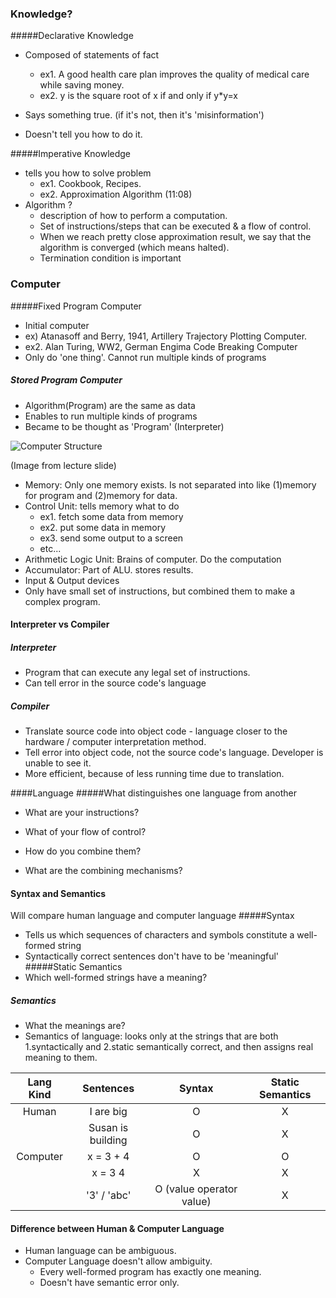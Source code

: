 

### Knowledge?

#####Declarative Knowledge

- Composed of statements of fact
    - ex1. A good health care plan improves the quality of medical care while saving money.
    - ex2. y is the square root of x if and only if y*y=x

- Says something true. (if it's not, then it's 'misinformation')
- Doesn't tell you how to do it.

#####Imperative Knowledge
- tells you how to solve problem
    - ex1. Cookbook, Recipes.
    - ex2. Approximation Algorithm (11:08)
- Algorithm ?
    - description of how to perform a computation. 
    - Set of instructions/steps that can be executed & a flow of control.
    - When we reach pretty close approximation result, we say that the algorithm is converged (which means halted).
    - Termination condition is important
    
### Computer
#####Fixed Program Computer
- Initial computer
- ex) Atanasoff and Berry, 1941, Artillery Trajectory Plotting Computer.
- ex2. Alan Turing, WW2, German Engima Code Breaking Computer
- Only do 'one thing'. Cannot run multiple kinds of programs

##### Stored Program Computer 
- Algorithm(Program) are the same as data
- Enables to run multiple kinds of programs
- Became to be thought as 'Program' (Interpreter)

![Computer Structure](https://github.com/JisooLii/mooc-study/MIT/6.00SC_2001/class-notes/unit1/1/computer_structure.png "Computer Structure")

(Image from lecture slide)


- Memory: Only one memory exists. Is not separated into like (1)memory for program and (2)memory for data.
- Control Unit: tells memory what to do
    - ex1. fetch some data from memory
    - ex2. put some data in memory
    - ex3. send some output to a screen
    - etc...
- Arithmetic Logic Unit: Brains of computer. Do the computation
- Accumulator: Part of ALU. stores results.
- Input & Output devices
- Only have small set of instructions, but combined them to make a complex program. 


#### Interpreter vs  Compiler
##### Interpreter
- Program that can execute any legal set of instructions.
- Can tell error in the source code's language

##### Compiler
- Translate source code into object code - language closer to the hardware / computer interpretation method.
- Tell error into object code, not the source code's language. Developer is unable to see it.
- More efficient, because of less running time due to translation.

####Language 
#####What distinguishes one language from another

- What are your instructions?

- What of your flow of control?

- How do you combine them?

- What are the combining mechanisms?


#### Syntax and Semantics
Will compare human language and computer language
#####Syntax
- Tells us which sequences of characters and symbols constitute a well-formed string
- Syntactically correct sentences don't have to be 'meaningful'
#####Static Semantics
- Which well-formed strings have a meaning?
##### Semantics
- What the meanings are?
- Semantics of language: looks only at the strings that are both 1.syntactically and 2.static semantically correct, and then assigns real meaning to them.

| Lang Kind | Sentences| Syntax| Static Semantics|
|:---:|:---:| :---:| :---: |
| Human | I are big | O | X |
| | Susan is building | O | X | 
| Computer | x = 3 + 4 | O | O |
| | x = 3 4 | X | X |
| | '3' / 'abc' | O (value operator value) | X |

#### Difference between Human & Computer Language
- Human language can be ambiguous.
- Computer Language doesn't allow ambiguity.
    - Every well-formed program has exactly one meaning.
    - Doesn't have semantic error only.